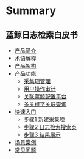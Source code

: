 # Summary

## 蓝鲸日志检索白皮书
* [产品简介](产品简介.md)
* [术语解释](术语解释.md)
* [产品架构](产品架构.md)
* [产品功能]()
    * [采集项管理](产品功能/采集项管理.md)
    * [用户操作审计](产品功能/用户操作审计.md)
    * [关联蓝鲸配置平台](产品功能/关联蓝鲸配置平台.md)
    * [多关键字关联查询](产品功能/多关键字关联查询.md)
* [快速入门]()
    * [步骤1 新建采集项](快速入门/步骤1新建采集项.md)
    * [步骤2 日志检索搜索页](快速入门/步骤2日志检索搜索页.md)
    * [步骤3 结果展示](快速入门/步骤3结果展示.md)
* [场景案例](场景案例.md)
* [常见问题](常见问题/FAQ.md)
